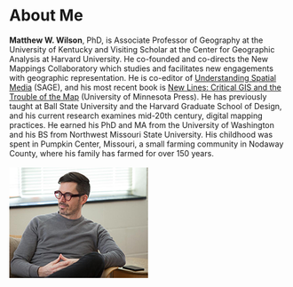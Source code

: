 # About Me
<b>Matthew W. Wilson</b>, PhD, is Associate Professor of Geography at the University of Kentucky and Visiting Scholar at the Center for Geographic Analysis at Harvard University. He co-founded and co-directs the New Mappings Collaboratory which studies and facilitates new engagements with geographic representation. He is co-editor of [Understanding Spatial Media](https://uk.sagepub.com/en-gb/eur/understanding-spatial-media/book245915) (SAGE), and his most recent book is [New Lines: Critical GIS and the Trouble of the Map](https://www.upress.umn.edu/book-division/books/new-lines) (University of Minnesota Press). He has previously taught at Ball State University and the Harvard Graduate School of Design, and his current research examines mid-20th century, digital mapping practices. He earned his PhD and MA from the University of Washington and his BS from Northwest Missouri State University. His childhood was spent in Pumpkin Center, Missouri, a small farming community in Nodaway County, where his family has farmed for over 150 years.
<br><br>
![Matthew W. Wilson](assets/images/matthew-wilson.png "Matthew W. Wilson")
